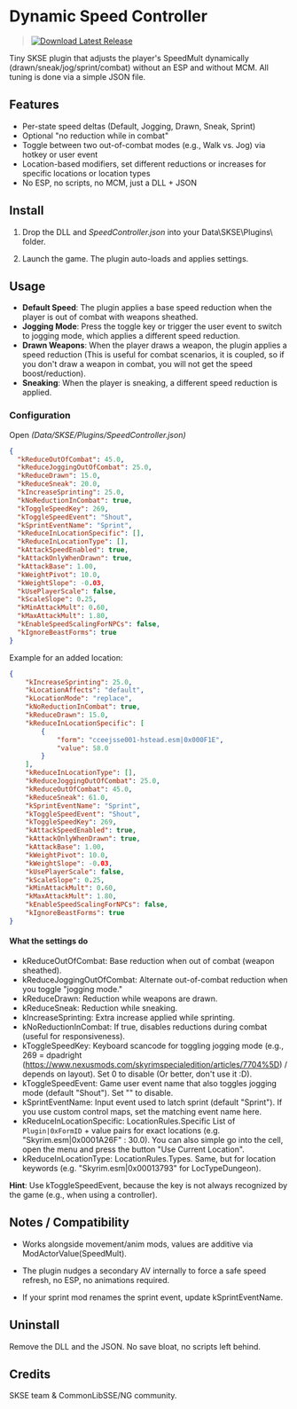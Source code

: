 # Dynamic Speed Controller

> [![Download Latest Release](https://img.shields.io/github/v/release/DanjelPiDev/TES5-DynamicSpeedController)](https://github.com/DanjelPiDev/TES5-DynamicSpeedController/releases/latest)

Tiny SKSE plugin that adjusts the player's SpeedMult dynamically (drawn/sneak/jog/sprint/combat) without an ESP and without MCM.
All tuning is done via a simple JSON file.

## Features
- Per-state speed deltas (Default, Jogging, Drawn, Sneak, Sprint)
- Optional "no reduction while in combat"
- Toggle between two out-of-combat modes (e.g., Walk vs. Jog) via hotkey or user event
- Location-based modifiers, set different reductions or increases for specific locations or location types
- No ESP, no scripts, no MCM, just a DLL + JSON

## Install
1. Drop the DLL and *SpeedController.json* into your Data\SKSE\Plugins\ folder.

2. Launch the game. The plugin auto-loads and applies settings.

## Usage
- **Default Speed**: The plugin applies a base speed reduction when the player is out of combat with weapons sheathed.
- **Jogging Mode**: Press the toggle key or trigger the user event to switch to jogging mode, which applies a different speed reduction.
- **Drawn Weapons**: When the player draws a weapon, the plugin applies a speed reduction (This is useful for combat scenarios, it is coupled, so if you don't draw a weapon in combat, you will not get the speed boost/reduction).
- **Sneaking**: When the player is sneaking, a different speed reduction is applied.

### Configuration
Open *(Data/SKSE/Plugins/SpeedController.json)*

```json
{
  "kReduceOutOfCombat": 45.0,
  "kReduceJoggingOutOfCombat": 25.0,
  "kReduceDrawn": 15.0,
  "kReduceSneak": 20.0,
  "kIncreaseSprinting": 25.0,
  "kNoReductionInCombat": true,
  "kToggleSpeedKey": 269,
  "kToggleSpeedEvent": "Shout",
  "kSprintEventName": "Sprint",
  "kReduceInLocationSpecific": [],
  "kReduceInLocationType": [],
  "kAttackSpeedEnabled": true,
  "kAttackOnlyWhenDrawn": true,
  "kAttackBase": 1.00,
  "kWeightPivot": 10.0,
  "kWeightSlope": -0.03,
  "kUsePlayerScale": false,
  "kScaleSlope": 0.25,
  "kMinAttackMult": 0.60,
  "kMaxAttackMult": 1.80,
  "kEnableSpeedScalingForNPCs": false,
  "kIgnoreBeastForms": true
}
```

Example for an added location:
```json
{
	"kIncreaseSprinting": 25.0,
	"kLocationAffects": "default",
	"kLocationMode": "replace",
	"kNoReductionInCombat": true,
	"kReduceDrawn": 15.0,
	"kReduceInLocationSpecific": [
		{
			"form": "cceejsse001-hstead.esm|0x000F1E",
			"value": 58.0
		}
	],
	"kReduceInLocationType": [],
	"kReduceJoggingOutOfCombat": 25.0,
	"kReduceOutOfCombat": 45.0,
	"kReduceSneak": 61.0,
	"kSprintEventName": "Sprint",
	"kToggleSpeedEvent": "Shout",
	"kToggleSpeedKey": 269,
	"kAttackSpeedEnabled": true,
	"kAttackOnlyWhenDrawn": true,
	"kAttackBase": 1.00,
	"kWeightPivot": 10.0,
	"kWeightSlope": -0.03,
	"kUsePlayerScale": false,
	"kScaleSlope": 0.25,
	"kMinAttackMult": 0.60,
	"kMaxAttackMult": 1.80,
	"kEnableSpeedScalingForNPCs": false,
	"kIgnoreBeastForms": true
}
```


#### What the settings do
- kReduceOutOfCombat: Base reduction when out of combat (weapon sheathed).
- kReduceJoggingOutOfCombat: Alternate out-of-combat reduction when you toggle "jogging mode."
- kReduceDrawn: Reduction while weapons are drawn.
- kReduceSneak: Reduction while sneaking.
- kIncreaseSprinting: Extra increase applied while sprinting.
- kNoReductionInCombat: If true, disables reductions during combat (useful for responsiveness).
- kToggleSpeedKey: Keyboard scancode for toggling jogging mode (e.g., 269 = dpadright (https://www.nexusmods.com/skyrimspecialedition/articles/7704%5D) / depends on layout). Set 0 to disable (Or better, don't use it :D).
- kToggleSpeedEvent: Game user event name that also toggles jogging mode (default "Shout"). Set "" to disable.
- kSprintEventName: Input event used to latch sprint (default "Sprint"). If you use custom control maps, set the matching event name here.
- kReduceInLocationSpecific: LocationRules.Specific List of `Plugin|0xFormID` + value pairs for exact locations (e.g. "Skyrim.esm|0x0001A26F" : 30.0). You can also simple go into the cell, open the menu and press the button "Use Current Location".
- kReduceInLocationType: LocationRules.Types. Same, but for location keywords (e.g. "Skyrim.esm|0x00013793" for LocTypeDungeon).

**Hint**: Use kToggleSpeedEvent, because the key is not always recognized by the game (e.g., when using a controller).

## Notes / Compatibility
- Works alongside movement/anim mods, values are additive via ModActorValue(SpeedMult).

- The plugin nudges a secondary AV internally to force a safe speed refresh, no ESP, no animations required.

- If your sprint mod renames the sprint event, update kSprintEventName.

## Uninstall
Remove the DLL and the JSON. No save bloat, no scripts left behind.

## Credits
SKSE team & CommonLibSSE/NG community.
